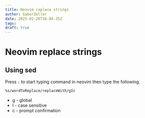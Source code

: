 ```yaml
---
title: Neovim replace strings
author: GaborZeller
date: 2025-02-26T16-04-35Z
tags:
draft: true
---
```


# Neovim replace strings

## Using sed

Press `:` to start typing command in neovim then type the following.

```sh
%s/wordToReplace/replaceWith/gIc
```

- g - global
- I - case sensitive
- c - prompt confirmation
